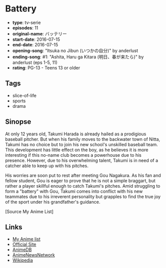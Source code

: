 # Battery

-   **type**: tv-serie
-   **episodes**: 11
-   **original-name**: バッテリー
-   **start-date**: 2016-07-15
-   **end-date**: 2016-07-15
-   **opening-song**: "Itsuka no Jibun (いつかの自分)" by anderlust
-   **ending-song**: #1: "Ashita, Haru ga Kitara (明日、春が来たら)" by anderlust (eps 1-5, 11)
-   **rating**: PG-13 - Teens 13 or older

## Tags

-   slice-of-life
-   sports
-   drama

## Sinopse

At only 12 years old, Takumi Harada is already hailed as a prodigious baseball pitcher. But when his family moves to the backwater town of Nitta, Takumi has no choice but to join his new school's unskilled baseball team. This development has little effect on the boy, as he believes it is more interesting if this no-name club becomes a powerhouse due to his presence. However, due to his overwhelming talent, Takumi is in need of a catcher able to keep up with his pitches.

His worries are soon put to rest after meeting Gou Nagakura. As his fan and fellow student, Gou is eager to prove that he is not a simple braggart, but rather a player skillful enough to catch Takumi's pitches. Amid struggling to form a "battery" with Gou, Takumi comes into conflict with his new teammates due to his irreverent personality but grapples to find the true joy of the sport under his grandfather's guidance.

[Source My Anime List]

## Links

-   [My Anime list](https://myanimelist.net/anime/32947/Battery)
-   [Official Site](http://www.battery-anime.com/)
-   [AnimeDB](http://anidb.info/perl-bin/animedb.pl?show=anime&aid=11996)
-   [AnimeNewsNetwork](http://www.animenewsnetwork.com/encyclopedia/anime.php?id=18153)
-   [Wikipedia](<http://en.wikipedia.org/wiki/Battery_(novel_series)>)
